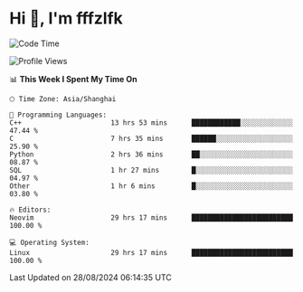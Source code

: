 # Hi 👋, I'm fffzlfk

<!--START_SECTION:waka-->
![Code Time](http://img.shields.io/badge/Code%20Time-956%20hrs%208%20mins-blue)

![Profile Views](http://img.shields.io/badge/Profile%20Views-0-blue)

📊 **This Week I Spent My Time On** 

```text
🕑︎ Time Zone: Asia/Shanghai

💬 Programming Languages: 
C++                      13 hrs 53 mins      ████████████░░░░░░░░░░░░░   47.44 % 
C                        7 hrs 35 mins       ██████░░░░░░░░░░░░░░░░░░░   25.90 % 
Python                   2 hrs 36 mins       ██░░░░░░░░░░░░░░░░░░░░░░░   08.87 % 
SQL                      1 hr 27 mins        █░░░░░░░░░░░░░░░░░░░░░░░░   04.97 % 
Other                    1 hr 6 mins         █░░░░░░░░░░░░░░░░░░░░░░░░   03.80 % 

🔥 Editors: 
Neovim                   29 hrs 17 mins      █████████████████████████   100.00 % 

💻 Operating System: 
Linux                    29 hrs 17 mins      █████████████████████████   100.00 % 
```


 Last Updated on 28/08/2024 06:14:35 UTC
<!--END_SECTION:waka-->
